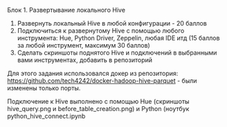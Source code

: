 Блок 1. Развертывание локального Hive

1) Развернуть локальный Hive в любой конфигурации - 20 баллов
2) Подключиться к развернутому Hive с помощью любого инструмента: Hue, Python
Driver, Zeppelin, любая IDE итд (15 баллов за любой инструмент, максимум 30
баллов)
3) Сделать скриншоты поднятого Hive и подключений в выбранными вами
инструментах, добавить в репозиторий

Для этого задания использовался докер из репозитория: https://github.com/tech4242/docker-hadoop-hive-parquet - были изменены только порты. 

Подключение к Hive выполнено с помощью Hue (скриншоты hive_query.png и before_table_creation.png) и Python (ноутбук python_hive_connect.ipynb